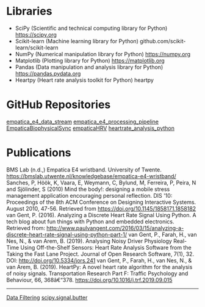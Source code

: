 # Libraries
- SciPy (Scientific and technical computing library for Python) https://scipy.org 
- Scikit-learn (Machine learning library for Python) github.com/scikit-learn/scikit-learn 
- NumPy (Numerical manipulation library for Python) https://numpy.org 
- Matplotlib (Plotting library for Python) https://matplotlib.org
- Pandas (Data manipulation and analysis library for Python) https://pandas.pydata.org
- Heartpy (Heart rate analysis toolkit for Python) heartpy

# GitHub Repositories 

[empatica_e4_data_stream](https://github.com/petteska/Empatica_e4_data_stream)
[empatica_e4_processing_pipeline](https://github.com/Przemekeke/empatica_e4_processing_pipeline) 
[EmpaticaBiophysicalSync](https://github.com/Ev4ngelos/EmpaticaBiophysicalSync) 
[empaticaHRV](https://github.com/Jegama/empaticaHRV) 
[heartrate_analysis_python](https://github.com/paulvangentcom/heartrate_analysis_python) 

# Publications
BMS Lab (n.d.,) Empatica E4 wristband. University of Twente. https://bmslab.utwente.nl/knowledgebase/empatica-e4-wristband/ 
Sanches, P, Höök, K, Vaara, E, Weymann, C, Bylund, M, Ferreira, P, Peira, N and Sjölinder, S (2010) Mind the body!: designing a mobile stress management application encouraging personal reflection. DIS '10: Proceedings of the 8th ACM Conference on Designing Interactive Systems. August 2010, 47-56. Retrieved from https://doi.org/10.1145/1858171.1858182
van Gent, P. (2016). Analyzing a Discrete Heart Rate Signal Using Python. A tech blog about fun things with Python and embedded electronics. Retrieved from: http://www.paulvangent.com/2016/03/15/analyzing-a-discrete-heart-rate-signal-using-python-part-1/
van Gent, P., Farah, H., van Nes, N., & van Arem, B. (2019). Analysing Noisy Driver Physiology Real-Time Using Off-the-Shelf Sensors: Heart Rate Analysis Software from the Taking the Fast Lane Project. Journal of Open Research Software, 7(1), 32. DOI: http://doi.org/10.5334/jors.241
van Gent, P., Farah, H., van Nes, N., & van Arem, B. (2019). HeartPy: A novel heart rate algorithm for the analysis of noisy signals. Transportation Research Part F: Traffic Psychology and Behaviour, 66, 368â€“378. https://doi.org/10.1016/j.trf.2019.09.015

---
[Data Filtering](https://python-heart-rate-analysis-toolkit.readthedocs.io/en/latest/heartpy.filtering.html) 
[scipy.signal.butter](https://docs.scipy.org/doc/scipy/reference/generated/scipy.signal.butter.html)




